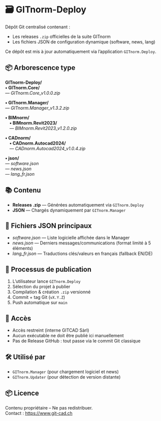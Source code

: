 # 🗃️ GITnorm-Deploy

Dépôt Git centralisé contenant :

- Les releases `.zip` officielles de la suite GITnorm
- Les fichiers JSON de configuration dynamique (software, news, lang)

Ce dépôt est mis à jour automatiquement via l’application `GITnorm.Deploy`.

## 📦 Arborescence type

**GITnorm-Deploy/**  
**• GITnorm.Core/**  
*— GITnorm.Core_v1.0.0.zip*

**• GITnorm.Manager/**  
*— GITnorm.Manager_v1.3.2.zip*

**• BIMnorm/**  
 **• BIMnorm.Revit2023/**  
 *— BIMnorm.Revit2023_v1.2.0.zip*

**• CADnorm/**  
 **• CADnorm.Autocad2024/**  
 *— CADnorm.Autocad2024_v1.0.4.zip*

**• json/**  
*— software.json*  
*— news.json*  
*— lang_fr.json*

## 📚 Contenu

- **Releases .zip** — Générées automatiquement via `GITnorm.Deploy`
- **JSON** — Chargés dynamiquement par `GITnorm.Manager`

## 📂 Fichiers JSON principaux

- *software.json* — Liste logicielle affichée dans le Manager
- *news.json* — Derniers messages/communications (format limité à 5 éléments)
- *lang_fr.json* — Traductions clés/valeurs en français (fallback EN/DE)

## 🔁 Processus de publication

1. L’utilisateur lance `GITnorm.Deploy`
2. Sélection du projet à publier
3. Compilation & création `.zip` versionné
4. Commit + tag Git (`vX.Y.Z`)
5. Push automatique sur `main`

## 🔐 Accès

- Accès restreint (interne GITCAD Sàrl)
- Aucun exécutable ne doit être publié ici manuellement
- Pas de Release GitHub : tout passe via le commit Git classique

## 🛠️ Utilisé par

- `GITnorm.Manager` (pour chargement logiciel et news)
- `GITnorm.Updater` (pour détection de version distante)

## 📦 Licence

Contenu propriétaire – Ne pas redistribuer.  
Contact : https://www.git-cad.ch
